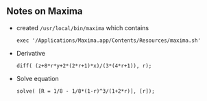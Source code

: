 ## Notes on Maxima

- created `/usr/local/bin/maxima` which contains

  ```
  exec '/Applications/Maxima.app/Contents/Resources/maxima.sh'
  ```

- Derivative

  ```
  diff( (z+8*r*y+2*(2*r+1)*x)/(3*(4*r+1)), r);
  ```

- Solve equation

  ```
  solve( [R = 1/8 - 1/8*(1-r)^3/(1+2*r)], [r]);
  ```
